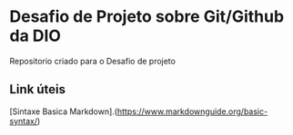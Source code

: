 # Desafio de Projeto sobre Git/Github da DIO
Repositorio criado para o Desafio de projeto

## Link úteis
[Sintaxe Basica Markdown].(https://www.markdownguide.org/basic-syntax/)
